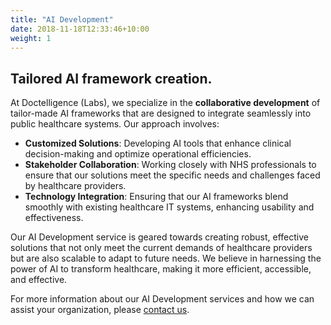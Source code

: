 ```yaml
---
title: "AI Development"
date: 2018-11-18T12:33:46+10:00
weight: 1
---
```


## Tailored AI framework creation.

At Doctelligence (Labs), we specialize in the **collaborative development** of tailor-made AI frameworks that are designed to integrate seamlessly into public healthcare systems. Our approach involves:

- **Customized Solutions**: Developing AI tools that enhance clinical decision-making and optimize operational efficiencies.
- **Stakeholder Collaboration**: Working closely with NHS professionals to ensure that our solutions meet the specific needs and challenges faced by healthcare providers.
- **Technology Integration**: Ensuring that our AI frameworks blend smoothly with existing healthcare IT systems, enhancing usability and effectiveness.

Our AI Development service is geared towards creating robust, effective solutions that not only meet the current demands of healthcare providers but are also scalable to adapt to future needs. We believe in harnessing the power of AI to transform healthcare, making it more efficient, accessible, and effective.

For more information about our AI Development services and how we can assist your organization, please [contact us](mailto:your-email@doctelligence.com).

